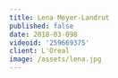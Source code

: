 ```yaml
---
title: Lena Meyer-Landrut
published: false
date: 2018-03-098
videoid: '259669375'
client: L'Oreal
image: /assets/lena.jpg
---
```


